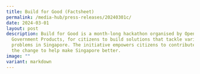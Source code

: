```yaml
---
title: Build for Good (Factsheet)
permalink: /media-hub/press-releases/20240301c/
date: 2024-03-01
layout: post
description: Build for Good is a month-long hackathon organised by Open
  Government Products, for citizens to build solutions that tackle various
  problems in Singapore. The initiative empowers citizens to contribute and lead
  the change to help make Singapore better.
image: ""
variant: markdown
---
```

